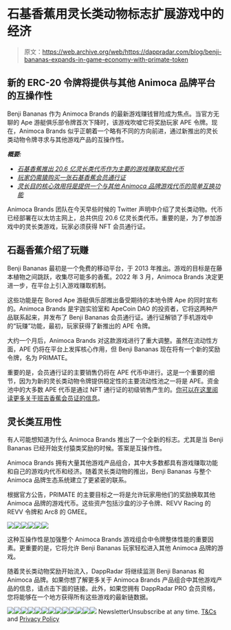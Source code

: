 # 石基香蕉用灵长类动物标志扩展游戏中的经济

> 原文：<https://web.archive.org/web/https://dappradar.com/blog/benji-bananas-expands-in-game-economy-with-primate-token>

## 新的 ERC-20 令牌将提供与其他 Animoca 品牌平台的互操作性

Benji Bananas 作为 Animoca Brands 的最新游戏赚钱冒险成为焦点。当官方无聊的 Ape 游艇俱乐部令牌首次下降时，该游戏吹嘘它将奖励玩家 APE 令牌。现在，Animoca Brands 似乎正朝着一个略有不同的方向前进，通过新推出的灵长类动物令牌寻求与其他游戏产品的互操作性。

***概要:***

*   *[石基香蕉推出 20.6 亿灵长类代币作为主要的游戏赚取奖励代币](https://web.archive.org/web/20221208151823/https://dappradar.com/blog/benji-bananas-expands-in-game-economy-with-primate-token/#PRIMATE)*
*   *[玩家仍需猿购买一张石基香蕉会员通行证](https://web.archive.org/web/20221208151823/https://dappradar.com/blog/benji-bananas-expands-in-game-economy-with-primate-token/#Bananas)*
*   *[灵长目的核心效用将是提供一个与其他 Animoca 品牌游戏代币的简单互换功能](https://web.archive.org/web/20221208151823/https://dappradar.com/blog/benji-bananas-expands-in-game-economy-with-primate-token/#interoperability)*

Animoca Brands 团队在今天早些时候的 Twitter 声明中介绍了灵长类动物。代币已经部署在以太坊主网上，总共供应 20.6 亿灵长类代币。重要的是，为了参加游戏中的灵长类游戏，玩家必须获得 NFT 会员通行证。

## 石磊香蕉介绍了玩赚

Benji Bananas 最初是一个免费的移动平台，于 2013 年推出。游戏的目标是在藤本植物之间跳跃，收集尽可能多的香蕉。2022 年 3 月，Animoca Brands 决定更进一步，在平台上引入游戏赚取机制。

这些功能是在 Bored Ape 游艇俱乐部推出备受期待的本地令牌 Ape 的同时宣布的。Animoca Brands 是宇迦实验室和 ApeCoin DAO 的投资者，它将这两种产品联系起来，并发布了 Benji Bananas 会员通行证。通行证解锁了手机游戏中的“玩赚”功能，最初，玩家获得了新推出的 APE 令牌。

大约一个月后，Animoca Brands 对这款游戏进行了重大调整。虽然在流动性方面，APE 仍将在平台上发挥核心作用，但 Benji Bananas 现在将有一个新的奖励令牌，名为 PRIMATE。

重要的是，会员通行证的主要销售仍将在 APE 代币中进行。这是一个重要的细节，因为为新的灵长类动物令牌提供稳定性的主要流动性池之一将是 APE。资金池中的大多数 APE 代币是通过 NFT 通行证的初级销售产生的。[你可以在这里阅读更多关于班吉香蕉会员证的信息](https://web.archive.org/web/20221208151823/https://dappradar.com/blog/play-benji-bananas-on-mobile-to-earn-apecoin)。

## 灵长类互用性

有人可能想知道为什么 Animoca Brands 推出了一个全新的标志。尤其是当 Benji Bananas 已经开始支付猿类奖励的时候。答案是互操作性。

Animoca Brands 拥有大量其他游戏产品组合，其中大多数都具有游戏赚取功能和自己的游戏内代币和经济。随着灵长类动物的推出，Benji Bananas 与整个 Animoca 品牌生态系统建立了更紧密的联系。

根据官方公告，PRIMATE 的主要目标之一将是允许玩家用他们的奖励换取其他 Animoca 品牌的游戏代币。这些资产包括沙盒的沙子令牌、REVV Racing 的 REVV 令牌和 Arc8 的 GMEE。

[](https://web.archive.org/web/20221208151823/https://dappradar.com/hub/token/eth/SAND/ETH?from=0x3845badade8e6dff049820680d1f14bd3903a5d0)[![](img/708b88958c4ef21e9d35343890d666ab.png)<picture>![](img/1b355cce6d175af84746ad46033ea472.png)</picture>](https://web.archive.org/web/20221208151823/https://dappradar.com/hub/token/eth/SAND/ETH?from=0x3845badade8e6dff049820680d1f14bd3903a5d0)[](https://web.archive.org/web/20221208151823/https://dappradar.com/hub/token/eth/REVV/ETH?from=0x557b933a7c2c45672b610f8954a3deb39a51a8ca)[![](img/708b88958c4ef21e9d35343890d666ab.png)<picture>![](img/29ffd308e06a574259a67284ba240c86.png)</picture>](https://web.archive.org/web/20221208151823/https://dappradar.com/hub/token/eth/REVV/ETH?from=0x557b933a7c2c45672b610f8954a3deb39a51a8ca)[](https://web.archive.org/web/20221208151823/https://dappradar.com/hub/token/eth/GMEE/ETH?from=0xd9016a907dc0ecfa3ca425ab20b6b785b42f2373)[![](img/708b88958c4ef21e9d35343890d666ab.png)<picture>![](img/d58ea83304f8d086bdbe1cc8ad899aa0.png)</picture>](https://web.archive.org/web/20221208151823/https://dappradar.com/hub/token/eth/GMEE/ETH?from=0xd9016a907dc0ecfa3ca425ab20b6b785b42f2373)

这种互操作性是加强整个 Animoca Brands 游戏组合中令牌整体性能的重要因素。更重要的是，它将允许 Benji Bananas 玩家轻松进入其他 Animoca 品牌的游戏。

随着灵长类动物奖励开始流入，DappRadar 将继续监测 Benji Bananas 和 Animoca 品牌。如果你想了解更多关于 Animoca Brands 产品组合中其他游戏产品的信息，请点击下面的链接。此外，如果您拥有 DappRadar PRO 会员资格，您将能够在一个地方获得所有这些游戏的最新链数据。

[](https://web.archive.org/web/20221208151823/https://dappradar.com/ethereum/games/benji-bananas-membership-pass)[![](img/708b88958c4ef21e9d35343890d666ab.png)<picture>![](img/ba2e45c6b915411bc2d55f1eff02f0b7.png)</picture>](https://web.archive.org/web/20221208151823/https://dappradar.com/ethereum/games/benji-bananas-membership-pass)[](https://web.archive.org/web/20221208151823/https://dappradar.com/ethereum/games/the-sandbox)[![](img/708b88958c4ef21e9d35343890d666ab.png)<picture>![](img/b1b8f6b2829d16e1a216ea7aac26d4bc.png)</picture>](https://web.archive.org/web/20221208151823/https://dappradar.com/ethereum/games/the-sandbox)[](https://web.archive.org/web/20221208151823/https://dappradar.com/polygon/games/revv-racing)[![](img/708b88958c4ef21e9d35343890d666ab.png)<picture>![](img/4c6e9aa1dc83fc145d38034b69e7b159.png)</picture>](https://web.archive.org/web/20221208151823/https://dappradar.com/polygon/games/revv-racing)[](https://web.archive.org/web/20221208151823/https://dappradar.com/polygon/games/arc8-by-gamee-1)[![](img/708b88958c4ef21e9d35343890d666ab.png)<picture>![](img/57028b3a090d619cfe581eaa9e3ece31.png)</picture>](https://web.archive.org/web/20221208151823/https://dappradar.com/polygon/games/arc8-by-gamee-1)[](https://web.archive.org/web/20221208151823/https://dappradar.com/multichain/games/crazy-defense-heroes)[![](img/708b88958c4ef21e9d35343890d666ab.png)<picture>![](img/22c47f32371675b3cc84c5ee2e8e469f.png)</picture>](https://web.archive.org/web/20221208151823/https://dappradar.com/multichain/games/crazy-defense-heroes)[](https://web.archive.org/web/20221208151823/https://dappradar.com/rankings/category/games)[![](img/708b88958c4ef21e9d35343890d666ab.png)<picture>![](img/5c75356b0138653cc9c2220869991fc3.png)</picture>](https://web.archive.org/web/20221208151823/https://dappradar.com/rankings/category/games)![](img/6d5a4a2d609c56e1a5771717e54ba759.png) NewsletterUnsubscribe at any time. [T&Cs](https://web.archive.org/web/20221208151823/https://dappradar.com/terms) and [Privacy Policy](https://web.archive.org/web/20221208151823/https://dappradar.com/privacy-policy)